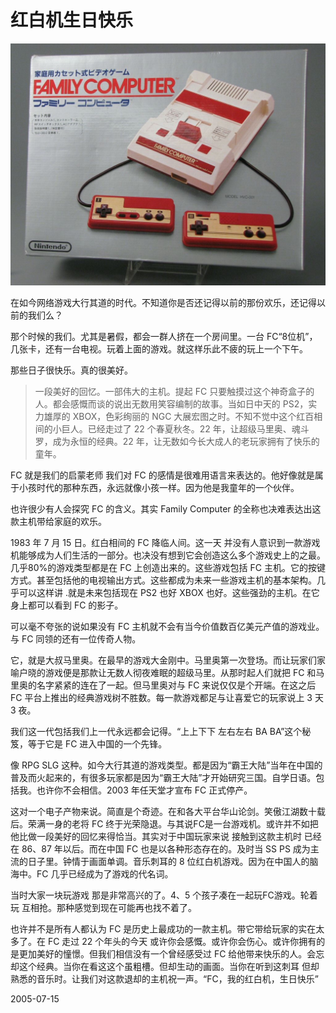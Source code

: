 [slug]: fc-22th
[date]: 2005-07-15T02:16:26

# 红白机生日快乐

![](media/b621324f758b36cddebc37c7ffd186c8.jpg)

在如今网络游戏大行其道的时代。不知道你是否还记得以前的那份欢乐，还记得以前的我们么？

那个时候的我们。尤其是暑假，都会一群人挤在一个房间里。一台 FC“8位机”，几张卡，还有一台电视。玩着上面的游戏。就这样乐此不疲的玩上一个下午。

那些日子很快乐。真的很美好。

> 一段美好的回忆。一部伟大的主机。提起 FC 只要触摸过这个神奇盒子的人。都会感慨而谈的说出无数用笑容编制的故事。当如日中天的 PS2，实力雄厚的 XBOX，色彩绚丽的 NGC 大展宏图之时。不知不觉中这个红百相间的小巨人。已经走过了 22 个春夏秋冬。22 年，让超级马里奥、魂斗罗，成为永恒的经典。22 年，让无数如今长大成人的老玩家拥有了快乐的童年。


FC 就是我们的启蒙老师 我们对 FC 的感情是很难用语言来表达的。他好像就是属于小孩时代的那种东西，永远就像小孩一样。因为他是我童年的一个伙伴。

也许很少有人会探究 FC 的含义。其实 Family Computer 的全称也决难表达出这款主机带给家庭的欢乐。

1983 年 7 月 15 日。红白相间的 FC 降临人间。这一天 并没有人意识到一款游戏机能够成为人们生活的一部分。也决没有想到它会创造这么多个游戏史上的之最。几乎80%的游戏类型都是在 FC 上创造出来的。这些游戏包括 FC 主机。它的按键方式。甚至包括他的电视输出方式。这些都成为未来一些游戏主机的基本架构。几乎可以这样讲 .就是未来包括现在 PS2 也好 XBOX 也好。这些强劲的主机。在它身上都可以看到 FC 的影子。

可以毫不夸张的说如果没有 FC 主机就不会有当今价值数百亿美元产值的游戏业。与 FC 同领的还有一位传奇人物。

它，就是大叔马里奥。在最早的游戏大金刚中。马里奥第一次登场。而让玩家们家喻户晓的游戏便是那款让无数人彻夜难眠的超级马里。从那时起人们就把 FC 和马里奥的名字紧紧的连在了一起。但马里奥对与 FC 来说仅仅是个开端。在这之后 FC 平台上推出的经典游戏树不胜数。每一款游戏都足与让喜爱它的玩家说上 3 天 3 夜。

我们这一代包括我们上一代永远都会记得。“上上下下 左右左右 BA BA”这个秘笈，等于它是 FC 进入中国的一个先锋。

像 RPG SLG 这种。如今大行其道的游戏类型。都是因为“霸王大陆”当年在中国的普及而火起来的，有很多玩家都是因为“霸王大陆”才开始研究三国。自学日语。包括我。也许你不会相信。2003 年任天堂才宣布 FC 正式停产。

这对一个电子产物来说。简直是个奇迹。在和各大平台华山论剑。笑傲江湖数十载后。荣满一身的老将 FC 终于光荣隐退。与其说FC是一台游戏机。或许并不如把他比做一段美好的回忆来得恰当。其实对于中国玩家来说 接触到这款主机时 已经在 86、87 年以后。而在中国 FC 也是以各种形态存在的。及时当 SS PS 成为主流的日子里。钟情于画面单调。音乐刺耳的 8 位红白机游戏。因为在中国人的脑海中。FC 几乎已经成为了游戏的代名词。

当时大家一块玩游戏 那是非常高兴的了。4、5 个孩子凑在一起玩FC游戏。轮着玩 互相抢。那种感觉到现在可能再也找不着了。

也许并不是所有人都认为 FC 是历史上最成功的一款主机。带它带给玩家的实在太多了。在 FC 走过 22 个年头的今天 或许你会感慨。或许你会伤心。或许你拥有的是更加美好的憧憬。但我们相信没有一个曾经感受过 FC 给他带来快乐的人。会忘却这个经典。当你在看这这个虽粗槽。但却生动的画面。当你在听到这刺耳 但却熟悉的音乐时。让我们对这款退却的主机祝一声。“FC，我的红白机，生日快乐”

2005-07-15